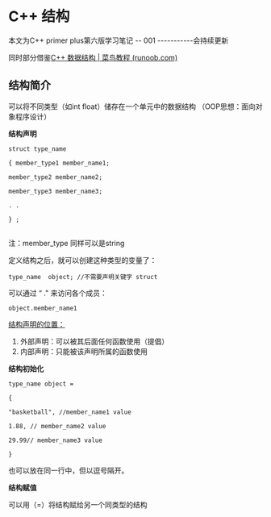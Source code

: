 # C++ 结构

本文为C++ primer plus第六版学习笔记 -- 001 -----------会持续更新

同时部分借鉴[C++ 数据结构 | 菜鸟教程 (runoob.com)](https://www.runoob.com/cplusplus/cpp-data-structures.html)

## 结构简介

可以将不同类型（如int float）储存在一个单元中的数据结构 （OOP思想：面向对象程序设计）

**结构声明**

`struct type_name` 

`{ member_type1 member_name1;` 

  `member_type2 member_name2;` 

  `member_type3 member_name3;` 

  `. .` 

`} ;`

## 

注：member_type 同样可以是string

定义结构之后，就可以创建这种类型的变量了：

`type_name  object; //不需要声明关键字 struct`

可以通过 “ ." 来访问各个成员：

`object.member_name1`



<u>结构声明的位置：</u>

1. 外部声明：可以被其后面任何函数使用（提倡）
2. 内部声明：只能被该声明所属的函数使用



**结构初始化**

`type_name object =`

`{`

`"basketball", //member_name1 value`

`1.88, // member_name2 value`

`29.99// member_name3 value`

`}`

也可以放在同一行中，但以逗号隔开。



**结构赋值**

可以用（=）将结构赋给另一个同类型的结构

